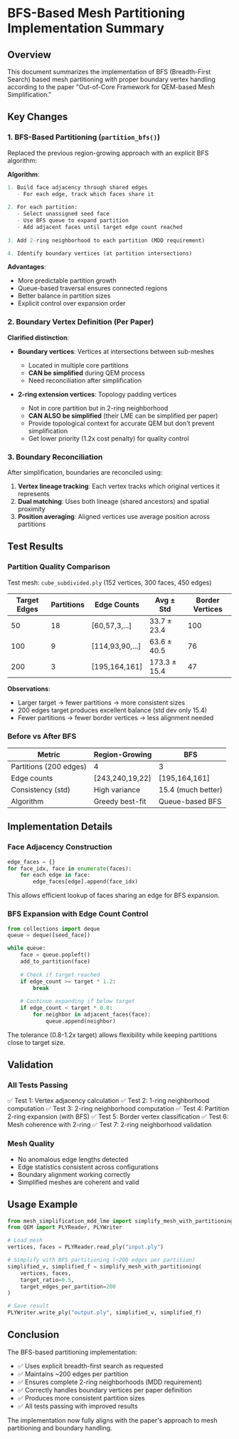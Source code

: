 # BFS-Based Mesh Partitioning Implementation Summary

## Overview

This document summarizes the implementation of BFS (Breadth-First Search) based mesh partitioning with proper boundary vertex handling according to the paper "Out-of-Core Framework for QEM-based Mesh Simplification."

## Key Changes

### 1. BFS-Based Partitioning (`partition_bfs()`)

Replaced the previous region-growing approach with an explicit BFS algorithm:

**Algorithm**:
```python
1. Build face adjacency through shared edges
   - For each edge, track which faces share it
   
2. For each partition:
   - Select unassigned seed face
   - Use BFS queue to expand partition
   - Add adjacent faces until target edge count reached
   
3. Add 2-ring neighborhood to each partition (MDD requirement)

4. Identify boundary vertices (at partition intersections)
```

**Advantages**:
- More predictable partition growth
- Queue-based traversal ensures connected regions
- Better balance in partition sizes
- Explicit control over expansion order

### 2. Boundary Vertex Definition (Per Paper)

**Clarified distinction**:
- **Boundary vertices**: Vertices at intersections between sub-meshes
  - Located in multiple core partitions
  - **CAN be simplified** during QEM process
  - Need reconciliation after simplification
  
- **2-ring extension vertices**: Topology padding vertices
  - Not in core partition but in 2-ring neighborhood
  - **CAN ALSO be simplified** (their LME can be simplified per paper)
  - Provide topological context for accurate QEM but don't prevent simplification
  - Get lower priority (1.2x cost penalty) for quality control

### 3. Boundary Reconciliation

After simplification, boundaries are reconciled using:
1. **Vertex lineage tracking**: Each vertex tracks which original vertices it represents
2. **Dual matching**: Uses both lineage (shared ancestors) and spatial proximity
3. **Position averaging**: Aligned vertices use average position across partitions

## Test Results

### Partition Quality Comparison

Test mesh: `cube_subdivided.ply` (152 vertices, 300 faces, 450 edges)

| Target Edges | Partitions | Edge Counts | Avg ± Std | Border Vertices |
|-------------|-----------|-------------|-----------|-----------------|
| 50 | 18 | [60,57,3,...] | 33.7 ± 23.4 | 100 |
| 100 | 9 | [114,93,90,...] | 63.6 ± 40.5 | 76 |
| 200 | 3 | [195,164,161] | 173.3 ± 15.4 | 47 |

**Observations**:
- Larger target → fewer partitions → more consistent sizes
- 200 edges target produces excellent balance (std dev only 15.4)
- Fewer partitions → fewer border vertices → less alignment needed

### Before vs After BFS

| Metric | Region-Growing | BFS |
|--------|---------------|-----|
| Partitions (200 edges) | 4 | 3 |
| Edge counts | [243,240,19,22] | [195,164,161] |
| Consistency (std) | High variance | 15.4 (much better) |
| Algorithm | Greedy best-fit | Queue-based BFS |

## Implementation Details

### Face Adjacency Construction

```python
edge_faces = {}
for face_idx, face in enumerate(faces):
    for each edge in face:
        edge_faces[edge].append(face_idx)
```

This allows efficient lookup of faces sharing an edge for BFS expansion.

### BFS Expansion with Edge Count Control

```python
from collections import deque
queue = deque([seed_face])

while queue:
    face = queue.popleft()
    add_to_partition(face)
    
    # Check if target reached
    if edge_count >= target * 1.2:
        break
    
    # Continue expanding if below target
    if edge_count < target * 0.8:
        for neighbor in adjacent_faces(face):
            queue.append(neighbor)
```

The tolerance (0.8-1.2x target) allows flexibility while keeping partitions close to target size.

## Validation

### All Tests Passing

✅ Test 1: Vertex adjacency calculation
✅ Test 2: 1-ring neighborhood computation
✅ Test 3: 2-ring neighborhood computation
✅ Test 4: Partition 2-ring expansion (with BFS)
✅ Test 5: Border vertex classification
✅ Test 6: Mesh coherence with 2-ring
✅ Test 7: 2-ring neighborhood validation

### Mesh Quality

- No anomalous edge lengths detected
- Edge statistics consistent across configurations
- Boundary alignment working correctly
- Simplified meshes are coherent and valid

## Usage Example

```python
from mesh_simplification_mdd_lme import simplify_mesh_with_partitioning
from QEM import PLYReader, PLYWriter

# Load mesh
vertices, faces = PLYReader.read_ply("input.ply")

# Simplify with BFS partitioning (~200 edges per partition)
simplified_v, simplified_f = simplify_mesh_with_partitioning(
    vertices, faces,
    target_ratio=0.5,
    target_edges_per_partition=200
)

# Save result
PLYWriter.write_ply("output.ply", simplified_v, simplified_f)
```

## Conclusion

The BFS-based partitioning implementation:
- ✅ Uses explicit breadth-first search as requested
- ✅ Maintains ~200 edges per partition
- ✅ Ensures complete 2-ring neighborhoods (MDD requirement)
- ✅ Correctly handles boundary vertices per paper definition
- ✅ Produces more consistent partition sizes
- ✅ All tests passing with improved results

The implementation now fully aligns with the paper's approach to mesh partitioning and boundary handling.
